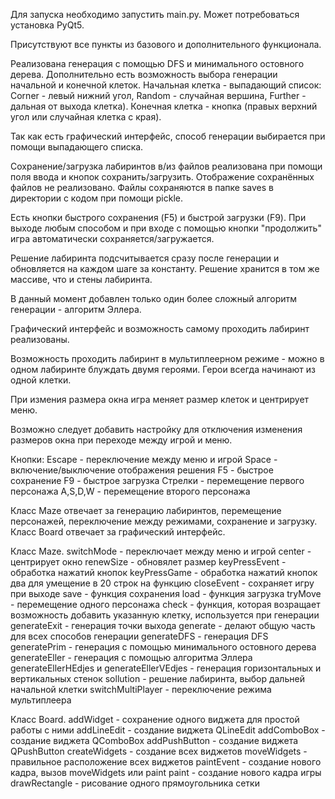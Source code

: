 Для запуска необходимо запустить main.py. Может потребоваться установка PyQt5.

Присутствуют все пункты из базового и дополнительного функционала.

Реализована генерация с помощью DFS и минимального остовного дерева.
Дополнительно есть возможность выбора генерации начальной и конечной клеток.
Начальная клетка - выпадающий список: Corner - левый нижний угол,
Random - случайная вершина, Further - дальная от выхода клетка).
Конечная клетка - кнопка (правых верхний угол или случайная клетка с края).

Так как есть графический интерфейс,
способ генерации выбирается при помощи выпадающего списка.

Сохранение/загрузка лабиринтов в/из файлов реализована при помощи поля ввода
и кнопок сохранить/загрузить. Отображение сохранённых файлов не реализовано.
Файлы сохраняются в папке saves в директории с кодом при помощи pickle.

Есть кнопки быстрого сохранения (F5) и быстрой загрузки (F9).
При выходе любым способом и при входе с помощью кнопки "продолжить"
игра автоматически сохраняется/загружается.

Решение лабиринта подсчитывается сразу после генерации и обновляется на каждом
шаге за константу. Решение хранится в том же массиве, что и стены лабиринта.

В данный момент добавлен только один более
сложный алгоритм генерации - алгоритм Эллера.

Графический интерфейс и возможность самому проходить лабиринт реализованы.

Возможность проходить лабиринт в мультиплеерном режиме - можно в одном
лабиринте блуждать двумя героями. Герои всегда начинают из одной клетки.

При измения размера окна игра меняет размер клеток и центрирует меню.

Возможно следует добавить настройку для отключения
изменения размеров окна при переходе между игрой и меню.

Кнопки:
Escape - переключение между меню и игрой
Space - включение/выключение отображения решения
F5 - быстрое сохранение
F9 - быстрое загрузка
Стрелки - перемещение первого персонажа
A,S,D,W - перемещение второго персонажа

Класс Maze отвечает за генерацию лабиринтов, перемещение персонажей,
переключение между режимами, сохранение и загрузку.
Класс Board отвечает за графический интерфейс.

Класс Maze.
switchMode - переключает между меню и игрой
center - центрирует окно
renewSize - обновялет размер
keyPressEvent - обработка нажатий кнопок
keyPressGame - обработка нажатий кнопок два для умещение в 20 строк на функцию
closeEvent - сохраняет игру при выходе
save - функция сохранения
load - функция загрузка
tryMove - перемещение одного персонажа
check - функция, которая возращает возможность
добавить указанную клетку, используется при генерации
generateExit - генерация точки выхода
generate - делают общую часть для всех способов генерации
generateDFS - генерация DFS
generatePrim - генерация с помощью минимального остовного дерева
generateEller - генерация с помощью алгоритма Эллера
generateEllerHEdjes и generateEllerVEdjes - генерация горизонтальных и вертикальных стенок
sollution - решение лабиринта, выбор дальней начальной клетки
switchMultiPlayer - переключение режима мультиплеера

Класс Board.
addWidget - сохранение одного виджета для простой работы с ними
addLineEdit - создание виджета QLineEdit
addComboBox - создание виджета QComboBox
addPushButton - создание виджета QPushButton
createWidgets - создание всех виджетов
moveWidgets - правильное расположение всех виджетов
paintEvent - создание нового кадра, вызов moveWidgets или paint
paint - создание нового кадра игры
drawRectangle - рисование одного прямоугольника сетки
